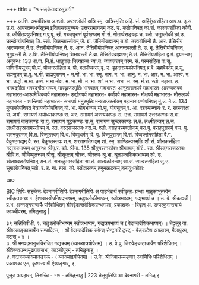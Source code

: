 +++
title = "५ सङ्केताक्षरसूचनी"

+++
अ.शि. 
अथर्वशिखा 
अ.श्लो. 
अष्टश्लोकी 
अत्रि स्मृ. 
अत्रिस्मृतिः 
अहि. सं. 
अहिर्बुध्यसंहिता 
आप.ध. 
इ.स. 
उ.रा. 
आपस्तम्बधर्मसूत्रम् 
इतिहाससमुच्चयः 
उत्तररामायणम् 
कठ. उ. 
कठोपनिषत् 
का.सं. 
काश्यपसंहिता 
कौषी. उ. 
कौषीतक्युपनिषत् 
ग.पु.पू. खं. 
गरुडपुराणं पूर्वखण्डम् 
गी.सं. 
गीतार्थसङ्ग्रहः 
च. श्लो. 
चतुश्लोकी 
छां.उ. 
छान्दोग्योपनिषत् 
जि. स्तो. 
जितन्तास्तोत्रम् 
जै. ब्रा. 
जैमिनीब्राह्मणम् 
त.बो. 
तत्त्वबोधिनी 
तै. आर. 
तैत्तिरीय आरण्यकम् 
तै.उ. 
तैत्तरीयोपनिषत् 
तै. उ. आन. 
तैत्तिरीयोपनिषत् आनन्दवल्ली 
तै. उ. भृ. 
तैत्तिरीयोपनिषत् भृगुवल्ली 
तै. उ.शि. 
तैत्तिरीयोपनिषत् शिक्षावल्ली 
तै.ब्रा. 
तैत्तिरीयब्राह्मणम् 
तै.सं. 
तैत्तिरीयसंहिता 
द्व.मं. 
द्वयमन्त्रम् 
अनुबन्धः 
133 
धा.पा. 
नि.ग्रं. 
धातुपाठः नित्यग्रन्थः 
न्या.त. 
न्यायतत्त्वम् 
परम. सं. 
परमसंहिता 
पा.सू. 
पाणिनीयसूत्रम् 
पौ.सं. 
पौष्करसंहिता 
ब. पौ. 
बलपौष्करम् 
बृ. उ. 
बृहदारण्यकोपनिषत् 
ब्र.वै. 
ब्रह्मवैवर्तम् 
ब्र.सू. 
ब्रह्मसूत्रम् 
ब्रा.पु. भ.गी. 
ब्राह्मपुराणम् 
• 
भ.गी. भा. 
भा. स्मृ. 
भाग. 
म. भा. आनु. 
म. भा. आर. 
म. भा. आश्व. 
म. भा. उद्यो. 
म.भा. कर्ण. म.भा.मोक्ष. 
म. भा. मौ. 
म. भा. शां. 
म.भा. सभा. 
म. स्मृ. मं.रा. स्तो. 
महाना. उ. 
भगवद्गीता 
भगवद्गीताभाष्यम् 
भारद्वाजस्मृतिः 
भागवतम् 
महाभारत-आनुशासनपर्व 
महाभारत-आरण्यकपर्व 
महाभारत-आश्वमेधिकपर्व 
महाभारत- उद्योगपर्व 
महाभारत- कर्णपर्व 
महाभारत- मोक्षपर्व 
महाभारत- मौसलपर्व 
महाभारत - शान्तिपर्व महाभारत- सभापर्व 
मनुस्मृतिः मन्त्रराजस्तोत्रम् महानारायणोपनिषत् 
मुं.उ. 
मै.उ. 
134 
मुण्डकोपनिषत् 
मैत्रायणीयोपनिषत् 
यो. भा. 
योगभाष्यम् 
यो.सू. 
योगसूत्रम् 
र. आ. 
रहस्याम्नायः 
र. र. 
रहस्यरक्षा 
रा. अयो. 
रामायणं अयोध्याकाण्डः 
रा. अर. 
रामायणं अरण्यकाण्डः 
रा. उत्त. 
रामायणं उत्तरकाण्डः 
रा.बा. 
रामायणं बालकाण्डः 
रा.यु. 
रामायणं युद्धकाण्डः 
रा.सुं. 
रामायणं सुन्दरकाण्डः 
ल.तं. 
लक्ष्मीतन्त्रम् 
ल.स. 
लक्ष्मीसहस्रनामस्तोत्रम् 
व. स्त. 
वरदराजस्तवः 
वरा.च. श्लो. 
वराहचरमश्लोकम् 
वरा.पु. 
वराहपुराणम्ं 
वाम. पु. 
वामनपुराणम् 
वि.त. 
विष्णुतत्त्वम् 
वि.ध. 
विष्णुधर्मम् 
वि. पु. 
विष्णुपुराणम् 
वि.सं. 
विष्वक्सेनसंहिता 
वै.ग. 
वैकुण्ठगद्यम् 
वै. स्त. 
वैकुण्ठस्तवः 
श.ग. 
शरणागतिगद्यम् 
शां. स्मृ. 
शाण्डिल्यस्मृतिः 
शौ.सं. 
शौनकसंहिता 
गद्यत्रयभाष्यम् 
अनुबन्धः 
श्रीगु.र. को. श्रीभा. 
135 
श्रीगुणरत्नकोशः श्रीभाष्यम् 
श्रीरं . स्त. 
श्रीरङ्गराजस्तवः 
श्रीवि.त. 
श्रीविष्णुतत्त्वम् 
श्रीसू. 
श्रीसूक्तम् 
श्रीस्त. 
श्रीस्तवः 
श्रु.भा. 
श्रुतप्रकाशिकाभाष्यम् 
श्वे. उ. 
श्वेताश्वतरोपनिषत् 
सन.सं. 
सनत्कुमारसंहिता 
सा.तं. 
सात्यकीतन्त्रम् 
सा.सं. 
सात्वतसंहिता 
सु.उ. 
सुबालोपनिषत् 
स्तो. र. 
ह. ना. 
हला. को. 
स्तोत्ररत्नम् 
हनुमन्नाटकम् हलायुधकोशः 

סום 


BIC 
लिपिः 
सङ्केतः 
देवनागरीलिपिः 
देवनागरीलिपिः 
अ 
पाठभेदार्थं स्वीकृताः ग्रन्थाः 
मातृकाभूतत्वेन स्वीकृतग्रन्थः 
१. ईशावास्योपनिषद्भाष्यम्, चतुःश्लोकीभाष्यम्, स्तोत्रभाष्यम्, गद्यभाष्यं च । उ. वे. श्रीकाञ्ची 
| 
प्र.भ. अण्णङ्गराचार्यैः परिशोधितम् श्रीमद्वेदान्तदेशिकग्रन्थमाला, प्रकाशकः - विद्वान् 
अ. सम्पत्कुमाराचार्यः 
काञ्चीवरम्, तमिळुनाडु | 

३९ सन्निधिवीधी, 
२. चतुःश्लोकीभाष्यम् स्तोत्रभाष्यम्, गद्यत्रयभाष्यं च ( वेदान्तदेशिकभाष्यम्) । चेट्टलूर् वा. श्रीवत्साङ्काचार्येण सम्पादितम् । श्री वेदान्तदेशिक सवेन्त् सेण्ट्रनरि ट्रस्ट् - वेङ्कटेश अग्रहारम्, मैलापुरम्, मद्रास् - ४ ।  
३. श्री भगवद्रमानुजविरचित गद्यत्रयम् 
(व्याख्यात्रयोपेतम्) । उ. वे.पु. तिरुवेङ्कटाचार्येण परिशेधितम् । श्रीवैष्णवग्रन्थमुद्रापकसभा, काञ्चीपुरम् - तमिळुनाडु ।  
४. गद्यत्रयव्याख्यानङ्गळ् - ( व्याख्याद्वयोपेतम्) । उ.के. श्रीनिवासय्यङ्गार् स्वामिभिः परिशेधितम् । प्रकाशकः एस्. कृष्णस्वामी ऐय्यङ्गार्, ३, 

पुत्तूरु अग्रहारम्, तिरुच्चि - १७ - तमिळुनाडु | 
223 
तेलुगुलिपिः 
आ 
देवनागरी - तमिळ् 
इ